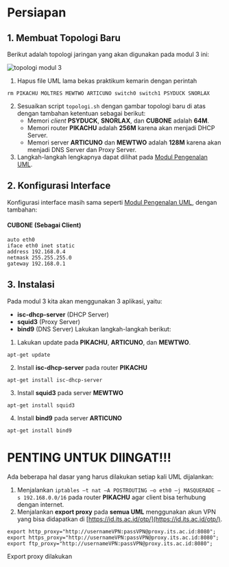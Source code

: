 # Persiapan
## 1. Membuat Topologi Baru
Berikut adalah topologi jaringan yang akan digunakan pada modul 3 ini:

![topologi modul 3](img/topologiM3.png)

1. Hapus file UML lama bekas praktikum kemarin dengan perintah
```
rm PIKACHU MOLTRES MEWTWO ARTICUNO switch0 switch1 PSYDUCK SNORLAX
```
2. Sesuaikan script `topologi.sh` dengan gambar topologi baru di atas dengan tambahan ketentuan sebagai berikut:
	+ Memori _client_ __PSYDUCK__, __SNORLAX__, dan __CUBONE__ adalah __64M__.
	+ Memori router __PIKACHU__ adalah __256M__ karena akan menjadi DHCP Server.
	+ Memori server __ARTICUNO__ dan __MEWTWO__ adalah __128M__ karena akan menjadi DNS Server dan Proxy Server.
3. Langkah-langkah lengkapnya dapat dilihat pada [Modul Pengenalan UML](https://github.com/afrchmdi/Jarkom-Modul-Pengenalan-UML).

## 2. Konfigurasi Interface
Konfigurasi interface masih sama seperti [Modul Pengenalan UML](https://github.com/afrchmdi/Jarkom-Modul-Pengenalan-UML), dengan tambahan:
#### CUBONE (Sebagai Client)
```
auto eth0
iface eth0 inet static
address 192.168.0.4
netmask 255.255.255.0
gateway 192.168.0.1
```
## 3. Instalasi
Pada modul 3 kita akan menggunakan 3 aplikasi, yaitu:
+ __isc-dhcp-server__ (DHCP Server)
+ __squid3__ (Proxy Server)
+ __bind9__ (DNS Server)
Lakukan langkah-langkah berikut:
1. Lakukan update pada __PIKACHU__, __ARTICUNO__, dan __MEWTWO__.
```
apt-get update
```
2. Install __isc-dhcp-server__ pada router __PIKACHU__
```
apt-get install isc-dhcp-server
```
3. Install __squid3__ pada server __MEWTWO__
```
apt-get install squid3
```
4. Install __bind9__ pada server __ARTICUNO__
```
apt-get install bind9
```
# PENTING UNTUK DIINGAT!!!
Ada beberapa hal dasar yang harus dilakukan setiap kali UML dijalankan:
1. Menjalankan `iptables –t nat –A POSTROUTING –o eth0 –j MASQUERADE –s 192.168.0.0/16` pada router __PIKACHU__ agar client bisa terhubung dengan internet.
2. Menjalankan __export proxy__ pada __semua UML__ menggunakan akun VPN yang bisa didapatkan di [https://id.its.ac.id/otp/](https://id.its.ac.id/otp/).
```
export http_proxy="http://usernameVPN:passVPN@proxy.its.ac.id:8080";
export https_proxy="http://usernameVPN:passVPN@proxy.its.ac.id:8080";
export ftp_proxy="http://usernameVPN:passVPN@proxy.its.ac.id:8080";
```
Export proxy dilakukan 
<!--stackedit_data:
eyJoaXN0b3J5IjpbLTE5ODQ2NjM5MjEsMjE0NTAxMDUwOCw2MD
cyNDIyNDJdfQ==
-->
